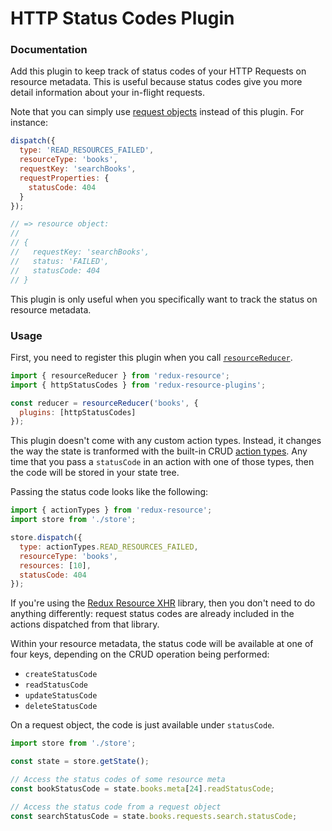# HTTP Status Codes Plugin

### Documentation

Add this plugin to keep track of status codes of your HTTP Requests on
resource metadata. This is useful because status codes give you more
detail information about your in-flight requests.

Note that you can simply use [request objects](/docs/requests/request-objects.md)
instead of this plugin. For instance:

```js
dispatch({
  type: 'READ_RESOURCES_FAILED',
  resourceType: 'books',
  requestKey: 'searchBooks',
  requestProperties: {
    statusCode: 404
  }
});

// => resource object:
//
// {
//   requestKey: 'searchBooks',
//   status: 'FAILED',
//   statusCode: 404
// }
```

This plugin is only useful when you specifically want to track the status on
resource metadata.

### Usage

First, you need to register this plugin when you call
[`resourceReducer`](/docs/api-reference/resource-reducer.md).

```js
import { resourceReducer } from 'redux-resource';
import { httpStatusCodes } from 'redux-resource-plugins';

const reducer = resourceReducer('books', {
  plugins: [httpStatusCodes]
});
```

This plugin doesn't come with any custom action types. Instead, it changes the
way the state is tranformed with the built-in CRUD
[action types](/docs/api-reference/action-types.md). Any time that you pass a
`statusCode` in an action with one of those types, then the code will be stored
in your state tree.

Passing the status code looks like the following:

```js
import { actionTypes } from 'redux-resource';
import store from './store';

store.dispatch({
  type: actionTypes.READ_RESOURCES_FAILED,
  resourceType: 'books',
  resources: [10],
  statusCode: 404
});
```

If you're using the
[Redux Resource XHR](/docs/extras/redux-resource-xhr.md)
library, then you don't need to do anything differently: request status
codes are already included in the actions dispatched from that library.

Within your resource metadata, the status code will be available at one of four
keys, depending on the CRUD operation being performed:

- `createStatusCode`
- `readStatusCode`
- `updateStatusCode`
- `deleteStatusCode`

On a request object, the code is just available under `statusCode`.

```js
import store from './store';

const state = store.getState();

// Access the status codes of some resource meta
const bookStatusCode = state.books.meta[24].readStatusCode;

// Access the status code from a request object
const searchStatusCode = state.books.requests.search.statusCode;
```
